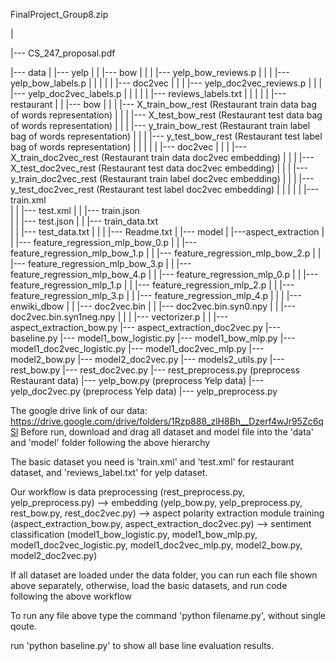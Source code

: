 FinalProject_Group8.zip

|

|--- CS_247_proposal.pdf

|--- data 
|	  |--- yelp
|     |     |--- bow
|     |     |     |--- yelp_bow_reviews.p
|	  | 	|	  |--- yelp_bow_labels.p
| 	  |		|
|	  | 	|--- doc2vec
|     |     |     |--- yelp_doc2vec_reviews.p
|	  |		|	  |--- yelp_doc2vec_labels.p
|     |     |
|     |	    |--- reviews_labels.txt
|     |
|     |
|	  |--- restaurant
|     |     |--- bow
|     |     |     |--- X_train_bow_rest (Restaurant train data bag of words representation)
|	  | 	|	  |--- X_test_bow_rest (Restaurant test data bag of words representation)
|     |     |     |--- y_train_bow_rest (Restaurant train label bag of words representation)
|	  | 	|	  |--- y_test_bow_rest (Restaurant test label bag of words representation)
| 	  |		|
|	  | 	|--- doc2vec
|     |     |     |--- X_train_doc2vec_rest (Restaurant train data doc2vec embedding)
|	  |		|	  |--- X_test_doc2vec_rest (Restaurant test data doc2vec embedding)
|     |     |     |--- y_train_doc2vec_rest (Restaurant train label doc2vec embedding)
|	  |		|	  |--- y_test_doc2vec_rest (Restaurant test label doc2vec embedding)
|     |     |
|     |     |--- train.xml     
|     |     |--- test.xml
|     |     |--- train.json    
|     |     |--- test.json 
|     |     |--- train_data.txt   
|     |     |--- test_data.txt
|     |
|     |--- Readme.txt 
|
|--- model
|     |---aspect_extraction
|	  |	    |--- feature_regression_mlp_bow_0.p
|	  |	    |--- feature_regression_mlp_bow_1.p
|	  |	    |--- feature_regression_mlp_bow_2.p
|	  |	    |--- feature_regression_mlp_bow_3.p
|	  |	    |--- feature_regression_mlp_bow_4.p
|	  |	    |--- feature_regression_mlp_0.p
|	  |	    |--- feature_regression_mlp_1.p
|	  |	    |--- feature_regression_mlp_2.p
|	  |	    |--- feature_regression_mlp_3.p
|	  |	    |--- feature_regression_mlp_4.p
|     |
|     |--- enwiki_dbow
|	  |	    |--- doc2vec.bin
|	  |	    |--- doc2vec.bin.syn0.npy
|	  |	    |--- doc2vec.bin.syn1neg.npy
|     |
|	  |--- vectorizer.p
|
|
|--- aspect_extraction_bow.py 
|--- aspect_extraction_doc2vec.py
|--- baseline.py
|--- model1_bow_logistic.py
|--- model1_bow_mlp.py
|--- model1_doc2vec_logistic.py
|--- model1_doc2vec_mlp.py
|--- model2_bow.py
|--- model2_doc2vec.py
|--- models2_utils.py
|--- rest_bow.py
|--- rest_doc2vec.py
|--- rest_preprocess.py (preprocess Restaurant data)
|--- yelp_bow.py (preprocess Yelp data)
|--- yelp_doc2vec.py (preprocess Yelp data)
|--- yelp_preprocess.py


The google drive link of our data: https://drive.google.com/drive/folders/1Rzp888_zlH8Bh__Dzerf4wJr95Zc6qSl 
Before run, download and drag all dataset and model file into the 'data' and 'model' folder following the above hierarchy


The basic dataset you need is 'train.xml' and 'test.xml' for restaurant dataset, and 'reviews_label.txt' for yelp dataset.

Our workflow is
      data preprocessing                         (rest_preprocess.py, yelp_preprocess.py) 
  --> embedding                                  (yelp_bow.py, yelp_preprocess.py, rest_bow.py, rest_doc2vec.py) 
  --> aspect polarity extraction module training (aspect_extraction_bow.py, aspect_extraction_doc2vec.py)
  --> sentiment classification                   (model1_bow_logistic.py, model1_bow_mlp.py, model1_doc2vec_logistic.py, model1_doc2vec_mlp.py, model2_bow.py, model2_doc2vec.py)

If all dataset are loaded under the data folder, you can run each file shown above separately,
otherwise, load the basic datasets, and run code following the above workflow

To run any file above type the command 'python filename.py', without single qoute.

run 'python baseline.py' to show all base line evaluation results.




